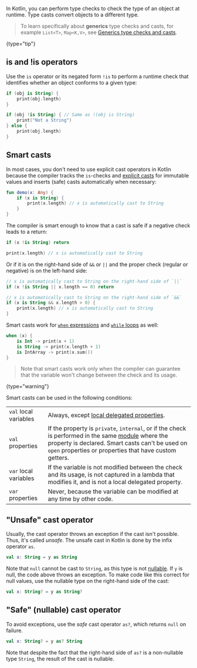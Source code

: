 [//]: # (title: Type checks and casts)

In Kotlin, you can perform type checks to check the type of an object at runtime. Type casts convert objects to a 
different type.

> To learn specifically about **generics** type checks and casts, for example `List<T>`, `Map<K,V>`, see [Generics type checks and casts](generics.md#generics-type-checks-and-casts).
>
{type="tip"}

## is and !is operators

Use the `is` operator or its negated form `!is` to perform a runtime check that identifies whether an object conforms to a given type:

```kotlin
if (obj is String) {
    print(obj.length)
}

if (obj !is String) { // Same as !(obj is String)
    print("Not a String")
} else {
    print(obj.length)
}
```

## Smart casts

In most cases, you don't need to use explicit cast operators in Kotlin because the compiler tracks the
`is`-checks and [explicit casts](#unsafe-cast-operator) for immutable values and inserts (safe) casts automatically when necessary:

```kotlin
fun demo(x: Any) {
    if (x is String) {
        print(x.length) // x is automatically cast to String
    }
}
```

The compiler is smart enough to know that a cast is safe if a negative check leads to a return:

```kotlin
if (x !is String) return

print(x.length) // x is automatically cast to String
```

Or if it is on the right-hand side of `&&` or `||` and the proper check (regular or negative) is on the left-hand side:

```kotlin
// x is automatically cast to String on the right-hand side of `||`
if (x !is String || x.length == 0) return

// x is automatically cast to String on the right-hand side of `&&`
if (x is String && x.length > 0) {
    print(x.length) // x is automatically cast to String
}
```

Smart casts work for [`when` expressions](control-flow.md#when-expression)
and [`while` loops](control-flow.md#while-loops) as well:

```kotlin
when (x) {
    is Int -> print(x + 1)
    is String -> print(x.length + 1)
    is IntArray -> print(x.sum())
}
```

> Note that smart casts work only when the compiler can guarantee that the variable won't change between the check and its usage.
>
{type="warning"}

Smart casts can be used in the following conditions:

<table header-style="none">
        <tr>
        <td>
            <code>val</code> local variables
        </td>
        <td>
            Always, except <a href="delegated-properties.md">local delegated properties</a>.
        </td>
    </tr>
        <tr>
        <td>
            <code>val</code> properties
        </td>
        <td>
            If the property is <code>private</code>, <code>internal</code>, or if the check is performed in the same <a href="visibility-modifiers.md#modules">module</a> where the property is declared. Smart casts can't be used on <code>open</code> properties or properties that have custom getters.
        </td>
    </tr>
        <tr>
        <td>
            <code>var</code> local variables
        </td>
        <td>
            If the variable is not modified between the check and its usage, is not captured in a lambda that modifies it, and is not a local delegated property.
        </td>
    </tr>
        <tr>
        <td>
            <code>var</code> properties
        </td>
        <td>
            Never, because the variable can be modified at any time by other code.
        </td>
    </tr>
</table>

## "Unsafe" cast operator

Usually, the cast operator throws an exception if the cast isn't possible. Thus, it's called _unsafe_.
The unsafe cast in Kotlin is done by the infix operator `as`.

```kotlin
val x: String = y as String
```

Note that `null` cannot be cast to `String`, as this type is not [nullable](null-safety.md).
If `y` is null, the code above throws an exception.
To make code like this correct for null values, use the nullable type on the right-hand side of the cast:

```kotlin
val x: String? = y as String?
```

## "Safe" (nullable) cast operator

To avoid exceptions, use the *safe* cast operator `as?`, which returns `null` on failure.

```kotlin
val x: String? = y as? String
```

Note that despite the fact that the right-hand side of `as?` is a non-nullable type `String`, the result of the cast is nullable.
